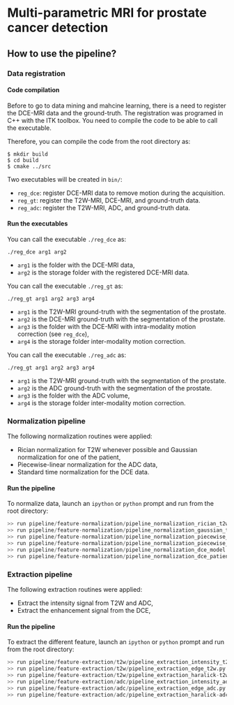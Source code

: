 Multi-parametric MRI for prostate cancer detection
==================================================

How to use the pipeline?
------------------------

### Data registration

#### Code compilation

Before to go to data mining and mahcine learning, there is a need to register the DCE-MRI data and the ground-truth.
The registration was programed in C++ with the ITK toolbox. You need to compile the code to be able to call the executable.

Therefore, you can compile the code from the root directory as:

```
$ mkdir build
$ cd build
$ cmake ../src
```

Two executables will be created in `bin/`:

- `reg_dce`: register DCE-MRI data to remove motion during the acquisition.
- `reg_gt`: register the T2W-MRI, DCE-MRI, and ground-truth data.
- `reg_adc`: register the T2W-MRI, ADC, and ground-truth data.

#### Run the executables

You can call the executable `./reg_dce` as:

```
./reg_dce arg1 arg2
```

- `arg1` is the folder with the DCE-MRI data,
- `arg2` is the storage folder with the registered DCE-MRI data.

You can call the executable `./reg_gt` as:

```
./reg_gt arg1 arg2 arg3 arg4
```

- `arg1` is the T2W-MRI ground-truth with the segmentation of the prostate.
- `arg2` is the DCE-MRI ground-truth with the segmentation of the prostate.
- `arg3` is the folder with the DCE-MRI with intra-modality motion correction (see `reg_dce`),
- `arg4` is the storage folder inter-modality motion correction.

You can call the executable `./reg_adc` as:

```
./reg_gt arg1 arg2 arg3 arg4
```

- `arg1` is the T2W-MRI ground-truth with the segmentation of the prostate.
- `arg2` is the ADC ground-truth with the segmentation of the prostate.
- `arg3` is the folder with the ADC volume,
- `arg4` is the storage folder inter-modality motion correction.

### Normalization pipeline

The following normalization routines were applied:

- Rician normalization for T2W whenever possible and Gaussian normalization for one of the patient,
- Piecewise-linear normalization for the ADC data,
- Standard time normalization for the DCE data.

#### Run the pipeline

To normalize data, launch an `ipython` or `python` prompt and run from the root directory:

```python
>> run pipeline/feature-normalization/pipeline_normalization_rician_t2w_patient.py
>> run pipeline/feature-normalization/pipeline_normalization_gaussian_t2w_patient.py
>> run pipeline/feature-normalization/pipeline_normalization_piecewise_adc_model.py
>> run pipeline/feature-normalization/pipeline_normalization_piecewise_adc_patient.py
>> run pipeline/feature-normalization/pipeline_normalization_dce_model.py
>> run pipeline/feature-normalization/pipeline_normalization_dce_patient.py
```

### Extraction pipeline

The following extraction routines were applied:

- Extract the intensity signal from T2W and ADC,
- Extract the enhancement signal from the DCE,

#### Run the pipeline

To extract the different feature, launch an `ipython` or `python` prompt and run from the root directory:

```python
>> run pipeline/feature-extraction/t2w/pipeline_extraction_intensity_t2w.py
>> run pipeline/feature-extraction/t2w/pipeline_extraction_edge_t2w.py
>> run pipeline/feature-extraction/t2w/pipeline_extraction_haralick-t2w.py
>> run pipeline/feature-extraction/adc/pipeline_extraction_intensity_adc.py
>> run pipeline/feature-extraction/adc/pipeline_extraction_edge_adc.py
>> run pipeline/feature-extraction/adc/pipeline_extraction_haralick-adc.py
```
